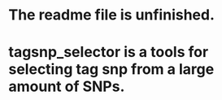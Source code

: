 # The readme file is unfinished.  
# tagsnp_selector is a tools for selecting tag snp from a large amount of SNPs.
